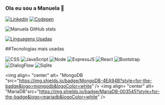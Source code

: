 ### Ola eu sou a Manuela 🤙


[![Linkedin](https://img.shields.io/badge/LinkedIn-0077B5?style=for-the-badge&logo=linkedin&logoColor=white)](https://www.linkedin.com/in/manuela-lima-viana-10a559140/)
[![Codepen](https://img.shields.io/badge/Codepen-000000?style=for-the-badge&logo=codepen&logoColor=white)](https://codepen.io/manuelalviana/)


![Manuela GitHub stats](https://github-readme-stats.vercel.app/api?username=Manuelalviana&show_icons=true&theme=cobalt)

[![Linguagens Usadas](https://github-readme-stats.vercel.app/api/top-langs/?username=Manuelalviana&layout=compact)](https://github.com/anuraghazra/github-readme-stats)

##Tecnologias mais usadas
<div style= "display: inline_block> <br/>
  <img align= "center" alt= "HTML5"src="https://img.shields.io/badge/HTML5-E34F26?style=for-the-badge&logo=html5&logoColor=white
 " />
  <img align= "center" alt= "CSS"src="https://img.shields.io/badge/CSS3-1572B6?style=for-the-badge&logo=css3&logoColor=white " />
  <img align= "center" alt= "JavaScript"src="https://img.shields.io/badge/JavaScript-F7DF1E?style=for-the-badge&logo=javascript&logoColor=black " />
  <img align= "center" alt= "Node"src="https://img.shields.io/badge/Node.js-43853D?style=for-the-badge&logo=node.js&logoColor=white " />                         
  <img align= "center" alt= "ExpressJS"src"https://img.shields.io/badge/Express.js-404D59?style=for-the-badge" />                                                           <img align= "center" alt= "React"src"https://img.shields.io/badge/React-20232A?style=for-the-badge&logo=react&logoColor=61DAFB" />                                       <img align= "center" alt= "Bootstrap"src"https://img.shields.io/badge/Bootstrap-563D7C?style=for-the-badge&logo=bootstrap&logoColor=white" />                              <img align= "center" alt= "DialogFlow"src"https://img.shields.io/badge/dialogflow-FF9800?style=for-the-badge&logo=dialogflow&logoColor=white" />   
  <img align= "center" alt= "Sqlite "src"https://img.shields.io/badge/SQLite-07405E?style=for-the-badge&logo=sqlite&logoColor=white" /> 
 
 <img align= "center" alt= "MongoDB "src="https://img.shields.io/badge/MongoDB-4EA94B?style=for-the-badge&logo=mongodb&logoColor=white" />                                  <img align= "center" alt= "MariaDB"src="https://img.shields.io/badge/MariaDB-003545?style=for-the-badge&logo=mariadb&logoColor=white" />                                                                  
  
</div>
